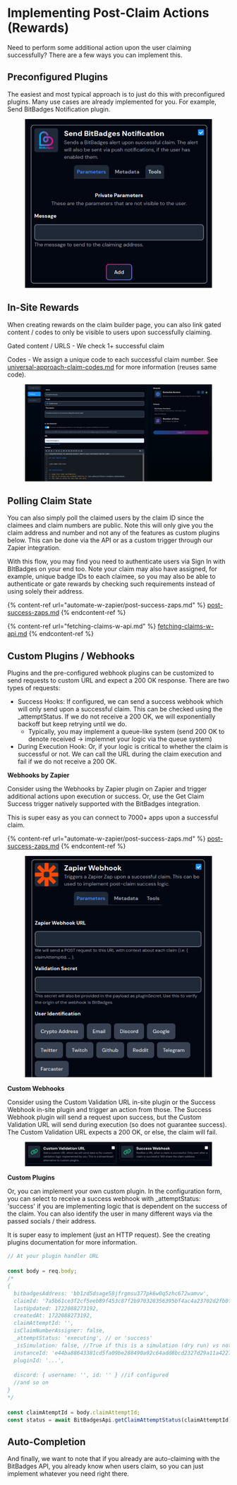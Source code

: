 # Implementing Post-Claim Actions (Rewards)

Need to perform some additional action upon the user claiming successfully? There are a few ways you can implement this.

## **Preconfigured Plugins**

The easiest and most typical approach is to just do this with preconfigured plugins. Many use cases are already implemented for you. For example, Send BitBadges Notification plugin.

<figure><img src="../../.gitbook/assets/image (1) (1) (1) (1) (1) (1) (1) (1).png" alt=""><figcaption></figcaption></figure>

## **In-Site Rewards**

When creating rewards on the claim builder page, you can also link gated content / codes to only be visible to users upon successfully claiming.

Gated content / URLS - We check 1+ successful claim

Codes - We assign a unique code to each successful claim number. See [universal-approach-claim-codes.md](universal-approach-claim-codes.md "mention") for more information (reuses same code).

<figure><img src="../../.gitbook/assets/image (1) (1) (1) (1) (1) (1) (1) (1) (1).png" alt=""><figcaption></figcaption></figure>

## Polling Claim State

You can also simply poll the claimed users by the claim ID since the claimees and claim numbers are public. Note this will only give you the claim address and number and not any of the features as custom plugins below. This can be done via the API or as a custom trigger through our Zapier integration.

With this flow, you may find you need to authenticate users via Sign In with BItBadges on your end too. Note your claim may also have assigned, for example, unique badge IDs to each claimee, so you may also be able to authenticate or gate rewards by checking such requirements instead of using solely their address.

{% content-ref url="automate-w-zapier/post-success-zaps.md" %}
[post-success-zaps.md](automate-w-zapier/post-success-zaps.md)
{% endcontent-ref %}

{% content-ref url="fetching-claims-w-api.md" %}
[fetching-claims-w-api.md](fetching-claims-w-api.md)
{% endcontent-ref %}

## **Custom Plugins / Webhooks**

Plugins and the pre-configured webhook plugins can be customized to send requests to custom URL and expect a 200 OK response. There are two types of requests:

* Success Hooks: If configured, we can send a success webhook which will only send upon a successful claim. This can be checked using the \_attemptStatus. If we do not receive a 200 OK, we will exponentially backoff but keep retrying until we do.
  * Typically, you may implement a queue-like system (send 200 OK to denote received -> implemnet your logic via the queue system)
* During Execution Hook: Or, if your logic is critical to whether the claim is successful or not. We can call the URL during the claim execution and fail if we do not receive a 200 OK.

**Webhooks by Zapier**

Consider using the Webhooks by Zapier plugin on Zapier and trigger additional actions upon execution or success. Or, use the Get Claim Success trigger natively supported with the BitBadges integration.

This is super easy as you can connect to 7000+ apps upon a successful claim.

{% content-ref url="automate-w-zapier/post-success-zaps.md" %}
[post-success-zaps.md](automate-w-zapier/post-success-zaps.md)
{% endcontent-ref %}

<figure><img src="../../.gitbook/assets/image (149).png" alt=""><figcaption></figcaption></figure>

**Custom Webhooks**

Consider using the Custom Validation URL in-site plugin or the Success Webhook in-site plugin and trigger an action from those. The Success Webhook plugin will send a request upon success, but the Custom Validation URL will send during execution (so does not guarantee success). The Custom Validation URL expects a 200 OK, or else, the claim will fail.

<figure><img src="../../.gitbook/assets/image (150).png" alt=""><figcaption></figcaption></figure>

**Custom Plugins**

Or, you can implement your own custom plugin. In the configuration form, you can select to receive a success webhook with \_attemptStatus: 'success' if you are implementing logic that is dependent on the success of the claim. You can also identify the user in many different ways via the passed socials / their address.

It is super easy to implement (just an HTTP request). See the creating plugins documentation for more information.

```typescript
// At your plugin handler URL

const body = req.body;
/*
{
  bitbadgesAddress: 'bb1zd5dsage58jfrgmsu377pk6w0q5zhc672wamvw',
  claimId: '7a5b61ce3f2cf5eeb89f453c87f2b970328356395bf4ac4a23702d2fb0fb63c9',
  lastUpdated: 1722088273192,
  createdAt: 1722088273192,
  claimAttemptId: '',
  isClaimNumberAssigner: false,
  _attemptStatus: 'executing', // or 'success'
  _isSimulation: false, //True if this is a simulation (dry run) vs not
  instanceId: 'e44ba88643381cd5fa09be288490a92c64add8bcd2327d29a11a4227fab55e5e',
  pluginId: '...',
  
  discord: { username: '', id: '' } //if configured
  //and so on
}
*/

const claimAtemptId = body.claimAttemptId;
const status = await BitBadgesApi.getClaimAttemptStatus(claimAttemptId);
```

## Auto-Completion

And finally, we want to note that if you already are auto-claiming with the BitBadges API, you already know when users claim, so you can just implement whatever you need right there.
